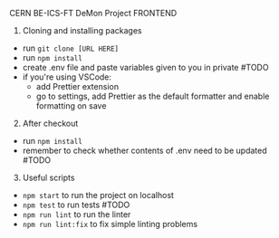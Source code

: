 CERN BE-ICS-FT DeMon Project
FRONTEND

1. Cloning and installing packages

- run `git clone [URL HERE]`
- run `npm install`
- create .env file and paste variables given to you in private #TODO
- if you're using VSCode:
  - add Prettier extension
  - go to settings, add Prettier as the default formatter and enable formatting on save

2. After checkout

- run `npm install`
- remember to check whether contents of .env need to be updated #TODO

3. Useful scripts

- `npm start` to run the project on localhost
- `npm test` to run tests #TODO
- `npm run lint` to run the linter
- `npm run lint:fix` to fix simple linting problems
